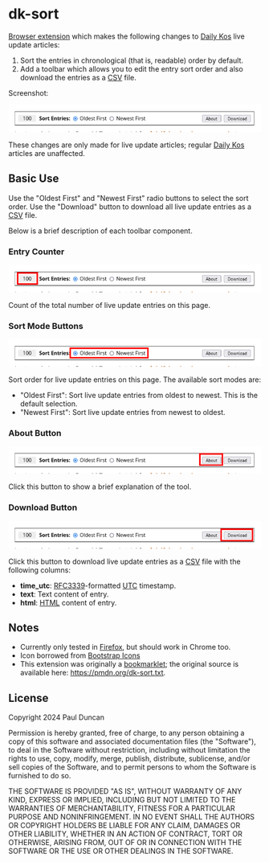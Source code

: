 # dk-sort

[Browser extension][] which makes the following changes to [Daily Kos][]
live update articles:

1. Sort the entries in chronological (that is, readable) order by default.
2. Add a toolbar which allows you to edit the entry sort order and also
   download the entries as a [CSV][] file.

Screenshot:

![toolbar screenshot](./shots/toolbar.png)

These changes are only made for live update articles; regular [Daily
Kos][] articles are unaffected.

## Basic Use

Use the "Oldest First" and "Newest First" radio buttons to select the
sort order.  Use the "Download" button to download all live update
entries as a [CSV][] file.

Below is a brief description of each toolbar component.

### Entry Counter

![toolbar live update entry counter](./shots/help-0-toolbar-counter.png)

Count of the total number of live update entries on this page.

### Sort Mode Buttons

![toolbar sort mode buttons](./shots/help-1-toolbar-sort-modes.png)

Sort order for live update entries on this page.  The available sort
modes are:

- "Oldest First": Sort live update entries from oldest to newest.  This
  is the default selection.
- "Newest First": Sort live update entries from newest to oldest.

### About Button

![toolbar about button](./shots/help-2-toolbar-about.png)

Click this button to show a brief explanation of the tool.

### Download Button

![toolbar download button](./shots/help-3-toolbar-download.png)

Click this button to download live update entries as a [CSV][] file with
the following columns:

- **time_utc**: [RFC3339][]-formatted [UTC][] timestamp.
- **text**: Text content of entry.
- **html**: [HTML][] content of entry.

## Notes

- Currently only tested in [Firefox][], but should work in Chrome too.
- Icon borrowed from [Bootstrap Icons][]
- This extension was originally a [bookmarklet][]; the original source is
  available here: <https://pmdn.org/dk-sort.txt>.

## License

Copyright 2024 Paul Duncan

Permission is hereby granted, free of charge, to any person obtaining a
copy of this software and associated documentation files (the
"Software"), to deal in the Software without restriction, including
without limitation the rights to use, copy, modify, merge, publish,
distribute, sublicense, and/or sell copies of the Software, and to
permit persons to whom the Software is furnished to do so.

THE SOFTWARE IS PROVIDED "AS IS", WITHOUT WARRANTY OF ANY KIND, EXPRESS
OR IMPLIED, INCLUDING BUT NOT LIMITED TO THE WARRANTIES OF
MERCHANTABILITY, FITNESS FOR A PARTICULAR PURPOSE AND NONINFRINGEMENT.
IN NO EVENT SHALL THE AUTHORS OR COPYRIGHT HOLDERS BE LIABLE FOR ANY
CLAIM, DAMAGES OR OTHER LIABILITY, WHETHER IN AN ACTION OF CONTRACT,
TORT OR OTHERWISE, ARISING FROM, OUT OF OR IN CONNECTION WITH THE
SOFTWARE OR THE USE OR OTHER DEALINGS IN THE SOFTWARE.

[browser extension]: https://en.wikipedia.org/wiki/Browser_extension
  "Web browser extension."
[Daily Kos]: https://dailykos.com/
  "dailykos.com"
[csv]: https://en.wikipedia.org/wiki/Comma-separated_values
  "Comma-separated value (CSV)"
[bootstrap icons]: https://icons.getbootstrap.com/
  "Bootstrap Icons"
[bookmarklet]: https://en.wikipedia.org/wiki/Bookmarklet
  "Bookmark that contains JavaScript which adds new browser features."
[firefox]: https://mozilla.org/firefox/
  "Firefox web browser"
[rfc3339]: https://en.wikipedia.org/wiki/ISO_8601#RFCs
  "RFC3339 date/time format"
[utc]: https://en.wikipedia.org/wiki/Coordinated_Universal_Time
  "Coordinated Universal Time (UTC)"
[html]: https://en.wikipedia.org/wiki/HTML
  "HyperText Markup Language (HTML)"

